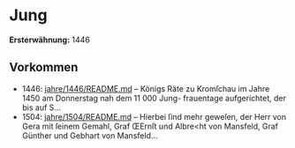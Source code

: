 # Jung

**Ersterwähnung:** 1446

## Vorkommen
- 1446: [jahre/1446/README.md](../jahre/1446/README.md) – Königs Räte zu Kromſchau
im Jahre 1450 am Donnerstag nah dem 11 000 Jung-
frauentage aufgerichtet, der bis auf S...
- 1504: [jahre/1504/README.md](../jahre/1504/README.md) – Hierbei ſind mehr
geweſen, der Herr von Gera mit ſeinem Gemahl, Graf
ŒErnſt und Albre<ht von Mansfeld, Graf Günther und
Gebhart von Mansfeld...
